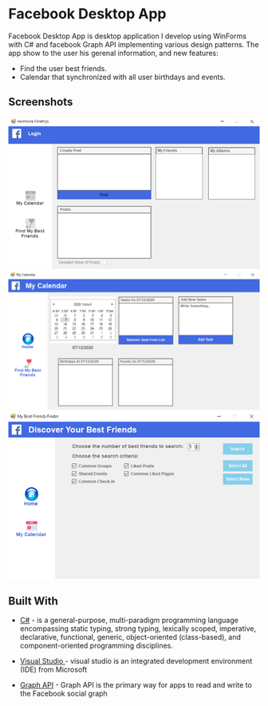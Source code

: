 ﻿# Facebook Desktop App

Facebook Desktop App is desktop application I develop using WinForms with C# and facebook Graph API implementing various design patterns.
The app show to the user his gerenal information, and new features: 
* Find the user best friends.
* Calendar that synchronized with all user birthdays and events.

## Screenshots

![Login Page](Screenshots/login.png)
![Calendar Page](Screenshots/calendar.png)
![Best Friends FinderPage](Screenshots/bestFriendsFinder.png)


## Built With

* [C#](https://docs.microsoft.com/en-us/dotnet/csharp/) -  is a general-purpose, multi-paradigm programming language encompassing static typing, strong typing, lexically scoped, imperative, declarative, functional, generic, object-oriented (class-based), and component-oriented programming disciplines.

* [Visual Studio ](https://visualstudio.microsoft.com/) - visual studio is  an integrated development environment (IDE) from Microsoft

* [Graph API](https://developers.facebook.com/docs/graph-api) - Graph API is the primary way for apps to read and write to the Facebook social graph


```

